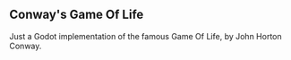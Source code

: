 ## Conway's Game Of Life

Just a Godot implementation of the famous Game Of Life, by John Horton Conway.
